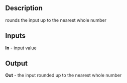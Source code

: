 ## Description
rounds the input up to the nearest whole number

## Inputs
**In** - input value

## Output
**Out** - the input rounded up to the nearest whole number